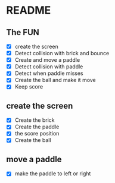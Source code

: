 # README

## The FUN

- [x] create the screen
- [x] Detect collision with brick and bounce
- [x] Create and move a paddle
- [x] Detect collision with paddle
- [x] Detect when paddle misses
- [x] Create the ball and make it move
- [x] Keep score

## create the screen

- [x] Create the brick
- [x] Create the paddle
- [x] the score position
- [x] Create the ball

## move a paddle

- [x] make the paddle to left or right

